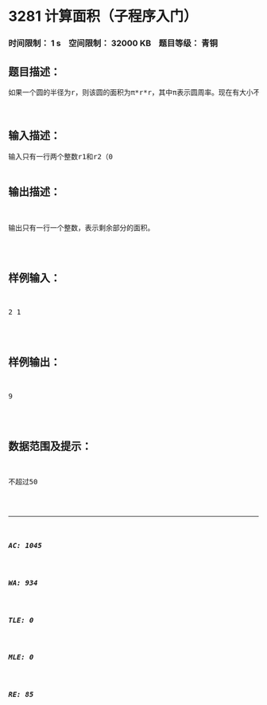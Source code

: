 # 3281 计算面积（子程序入门）   
### 时间限制： 1 s&nbsp;&nbsp;&nbsp;&nbsp;空间限制： 32000 KB&nbsp;&nbsp;&nbsp;&nbsp;题目等级： 青铜  
## 题目描述：  

<pre>
如果一个圆的半径为r，则该圆的面积为π*r*r，其中π表示圆周率。现在有大小不同的两个圆（小圆必定在大圆内部），半径分别为r1和r2，且大圆半径r1始终大于r2。编程计算大圆中挖掉小圆后剩余的面积（即下图所示蓝色区域的面积）。说明：π在本题中取值为3。
 

</pre>
  
  
## 输入描述：  

<pre>
输入只有一行两个整数r1和r2（0<r2<r1<=50），两个整数之间用 一个空格分隔。第一个整数r1为大圆半径。
</pre>
  
  
## 输出描述：  

<pre>
输出只有一行一个整数，表示剩余部分的面积。
</pre>
  
  
## 样例输入：  

<pre>
2 1
</pre>
  
  
## 样例输出：  

<pre>
9
</pre>
  
  
## 数据范围及提示：  

<pre>
不超过50
</pre>
  
  
***  

##### AC: 1045  
##### WA: 934  
##### TLE: 0  
##### MLE: 0  
##### RE: 85  
